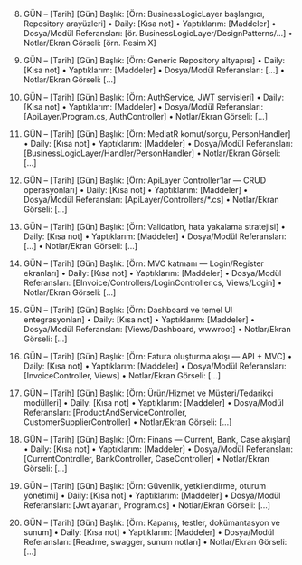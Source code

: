 8. GÜN – [Tarih] [Gün]
Başlık: [Örn: BusinessLogicLayer başlangıcı, Repository arayüzleri]
• Daily: [Kısa not]
• Yaptıklarım: [Maddeler]
• Dosya/Modül Referansları: [ör. BusinessLogicLayer/DesignPatterns/...]
• Notlar/Ekran Görseli: [örn. Resim X]

9. GÜN – [Tarih] [Gün]
Başlık: [Örn: Generic Repository altyapısı]
• Daily: [Kısa not]
• Yaptıklarım: [Maddeler]
• Dosya/Modül Referansları: [...]
• Notlar/Ekran Görseli: [...]

10. GÜN – [Tarih] [Gün]
Başlık: [Örn: AuthService, JWT servisleri]
• Daily: [Kısa not]
• Yaptıklarım: [Maddeler]
• Dosya/Modül Referansları: [ApiLayer/Program.cs, AuthController]
• Notlar/Ekran Görseli: [...]

11. GÜN – [Tarih] [Gün]
Başlık: [Örn: MediatR komut/sorgu, PersonHandler]
• Daily: [Kısa not]
• Yaptıklarım: [Maddeler]
• Dosya/Modül Referansları: [BusinessLogicLayer/Handler/PersonHandler]
• Notlar/Ekran Görseli: [...]

12. GÜN – [Tarih] [Gün]
Başlık: [Örn: ApiLayer Controller’lar — CRUD operasyonları]
• Daily: [Kısa not]
• Yaptıklarım: [Maddeler]
• Dosya/Modül Referansları: [ApiLayer/Controllers/*.cs]
• Notlar/Ekran Görseli: [...]

13. GÜN – [Tarih] [Gün]
Başlık: [Örn: Validation, hata yakalama stratejisi]
• Daily: [Kısa not]
• Yaptıklarım: [Maddeler]
• Dosya/Modül Referansları: [...]
• Notlar/Ekran Görseli: [...]

14. GÜN – [Tarih] [Gün]
Başlık: [Örn: MVC katmanı — Login/Register ekranları]
• Daily: [Kısa not]
• Yaptıklarım: [Maddeler]
• Dosya/Modül Referansları: [EInvoice/Controllers/LoginController.cs, Views/Login]
• Notlar/Ekran Görseli: [...]

15. GÜN – [Tarih] [Gün]
Başlık: [Örn: Dashboard ve temel UI entegrasyonları]
• Daily: [Kısa not]
• Yaptıklarım: [Maddeler]
• Dosya/Modül Referansları: [Views/Dashboard, wwwroot]
• Notlar/Ekran Görseli: [...]

16. GÜN – [Tarih] [Gün]
Başlık: [Örn: Fatura oluşturma akışı — API + MVC]
• Daily: [Kısa not]
• Yaptıklarım: [Maddeler]
• Dosya/Modül Referansları: [InvoiceController, Views]
• Notlar/Ekran Görseli: [...]

17. GÜN – [Tarih] [Gün]
Başlık: [Örn: Ürün/Hizmet ve Müşteri/Tedarikçi modülleri]
• Daily: [Kısa not]
• Yaptıklarım: [Maddeler]
• Dosya/Modül Referansları: [ProductAndServiceController, CustomerSupplierController]
• Notlar/Ekran Görseli: [...]

18. GÜN – [Tarih] [Gün]
Başlık: [Örn: Finans — Current, Bank, Case akışları]
• Daily: [Kısa not]
• Yaptıklarım: [Maddeler]
• Dosya/Modül Referansları: [CurrentController, BankController, CaseController]
• Notlar/Ekran Görseli: [...]

19. GÜN – [Tarih] [Gün]
Başlık: [Örn: Güvenlik, yetkilendirme, oturum yönetimi]
• Daily: [Kısa not]
• Yaptıklarım: [Maddeler]
• Dosya/Modül Referansları: [Jwt ayarları, Program.cs]
• Notlar/Ekran Görseli: [...]

20. GÜN – [Tarih] [Gün]
Başlık: [Örn: Kapanış, testler, dokümantasyon ve sunum]
• Daily: [Kısa not]
• Yaptıklarım: [Maddeler]
• Dosya/Modül Referansları: [Readme, swagger, sunum notları]
• Notlar/Ekran Görseli: [...]
